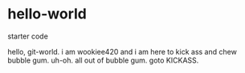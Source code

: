 # hello-world
starter code

hello, git-world. i am wookiee420 and i am here to kick ass and chew bubble gum.
uh-oh. all out of bubble gum. goto KICKASS.

